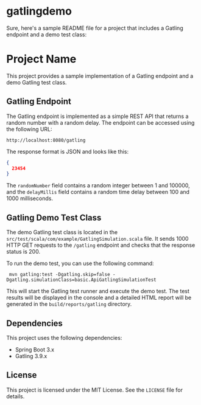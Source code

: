 # gatlingdemo
Sure, here's a sample README file for a project that includes a Gatling endpoint and a demo test class:

# Project Name

This project provides a sample implementation of a Gatling endpoint and a demo Gatling test class.

## Gatling Endpoint

The Gatling endpoint is implemented as a simple REST API that returns a random number with a random delay. The endpoint can be accessed using the following URL:

```
http://localhost:8080/gatling
```

The response format is JSON and looks like this:

```json
{
  23454
}
```

The `randomNumber` field contains a random integer between 1 and 100000, and the `delayMillis` field contains a random time delay between 100 and 1000 milliseconds.

## Gatling Demo Test Class

The demo Gatling test class is located in the `src/test/scala/com/example/GatlingSimulation.scala` file. It sends 1000 HTTP GET requests to the `/gatling` endpoint and checks that the response status is 200.

To run the demo test, you can use the following command:

```
 mvn gatling:test -Dgatling.skip=false -Dgatling.simulationClass=basic.ApiGatlingSimulationTest

```

This will start the Gatling test runner and execute the demo test. The test results will be displayed in the console and a detailed HTML report will be generated in the `build/reports/gatling` directory.

## Dependencies

This project uses the following dependencies:

- Spring Boot 3.x
- Gatling 3.9.x

## License

This project is licensed under the MIT License. See the `LICENSE` file for details.
